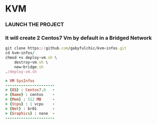 # KVM

### LAUNCH THE PROJECT  
### It will create 2 Centos7 Vm by default in a Bridged Network  

```ruby
git clone https://github.com/gabyfulchic/kvm-infos.git
cd kvm-infos/
chmod +x deploy-vm.sh \
    destroy-vm.sh \
    new-bridge.sh
./deploy-vm.sh
```  
  
```ruby
> VM SysInfos  
----------------------  
> {OS} : Centos7.0   -  
> {Name} : centos    -  
> {Mem} : 512 MB     -  
> {Vcpu} : 1 vcpu    -  
> {Net} : br01       -  
> {Graphics} : none  -  
----------------------  
```
